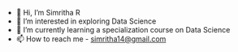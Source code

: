 - 👋 Hi, I’m Simritha R
- 👀 I’m interested in exploring Data Science
- 🌱 I’m currently learning a specialization course on Data Science
- 📫 How to reach me - simritha14@gmail.com

<!---
simritha14/simritha14 is a ✨ special ✨ repository because its `README.md` (this file) appears on your GitHub profile.
You can click the Preview link to take a look at your changes.
--->
